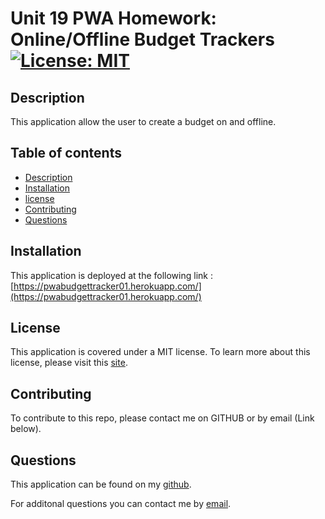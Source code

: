 # Unit 19 PWA Homework: Online/Offline Budget Trackers [![License: MIT](https://img.shields.io/badge/License-MIT-yellow.svg)](https://opensource.org/licenses/MIT) 

## Description
This application allow the user to create a budget on and offline.

## Table of contents
- [Description](#Description)
- [Installation](#Installation)
- [license](#license) 
- [Contributing](#Contributing)
- [Questions](#Questions)

## Installation
This application is deployed at the following link : [https://pwabudgettracker01.herokuapp.com/](https://pwabudgettracker01.herokuapp.com/)


## License

This application is covered under a MIT license. 
To learn more about this license, please visit this [site](https://choosealicense.com/licenses/mit/).

## Contributing
To contribute to this repo, please contact me on GITHUB or by email (Link below).

## Questions
This application can be found on my [github](https://www.github.com/cassiep1986?tab=repositories/).

For additonal questions you can contact me by [email](mailto:cassiep1986@gmail.com).